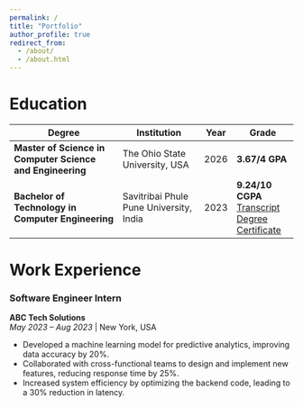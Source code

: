 ```yaml
---
permalink: /
title: "Portfolio"
author_profile: true
redirect_from: 
  - /about/
  - /about.html
---
```



Education
======
| **Degree**                               | **Institution**                        | **Year**            | **Grade**                                                  |
|------------------------------------------|----------------------------------------|---------------------|------------------------------------------------------------|
| **Master of Science in Computer Science and Engineering** | The Ohio State University, USA         | 2026      | **3.67/4 GPA**                                             |
| **Bachelor of Technology in Computer Engineering**         | Savitribai Phule Pune University, India | 2023         | **9.24/10 CGPA** <br> [Transcript](#) <br> [Degree Certificate](#) |


Work Experience
======

### **Software Engineer Intern**  
**ABC Tech Solutions**  
_May 2023 – Aug 2023_ | New York, USA  
- Developed a machine learning model for predictive analytics, improving data accuracy by 20%.
- Collaborated with cross-functional teams to design and implement new features, reducing response time by 25%.
- Increased system efficiency by optimizing the backend code, leading to a 30% reduction in latency.
